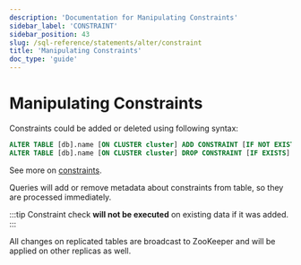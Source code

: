 ```yaml
---
description: 'Documentation for Manipulating Constraints'
sidebar_label: 'CONSTRAINT'
sidebar_position: 43
slug: /sql-reference/statements/alter/constraint
title: 'Manipulating Constraints'
doc_type: 'guide'
---
```


# Manipulating Constraints

Constraints could be added or deleted using following syntax:

```sql
ALTER TABLE [db].name [ON CLUSTER cluster] ADD CONSTRAINT [IF NOT EXISTS] constraint_name CHECK expression;
ALTER TABLE [db].name [ON CLUSTER cluster] DROP CONSTRAINT [IF EXISTS] constraint_name;
```

See more on [constraints](../../../sql-reference/statements/create/table.md#constraints).

Queries will add or remove metadata about constraints from table, so they are processed immediately.

:::tip
Constraint check **will not be executed** on existing data if it was added.
:::

All changes on replicated tables are broadcast to ZooKeeper and will be applied on other replicas as well.
